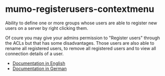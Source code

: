 # mumo-registerusers-contextmenu

Ability to define one or more groups whose users are able to register new users on a server by right clicking them.

Of coure you may give your admins permission to "Register users" through the ACLs but that has some disadvantages. Those users are also able to rename all registered users, to remove all registered users and to view all connection details of a user.

* [Documentation in English](https://wiki.natenom.de/en/mumble/tools/mumo/module/registerusers)
* [Documentation in German](https://wiki.natenom.de/mumble/tools/mumo/module/registerusers)

